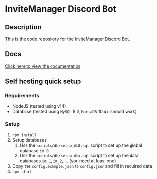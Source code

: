 # InviteManager Discord Bot

## Description

This is the code repository for the InviteManager Discord Bot.

## Docs

[Click here to view the documentation](https://invitemanager.cc)

## Self hosting quick setup

### Requirements

- NodeJS (tested using v14)
- Database (tested using `MySQL` 8.0, `MariaDB` 10.4+ should work)

### Setup

1. `npm install`
1. Setup databases
   1. Use the `scripts/db/setup_db0.sql` script to set up the global database `im_0`
   1. Use the `scripts/db/setup_dbx.sql` script to set up the data databases `im_1`, `im_2`, ... (you need at least one)
1. Copy the `config.example.json` to `config.json` and fill in required data
1. `npm start`
